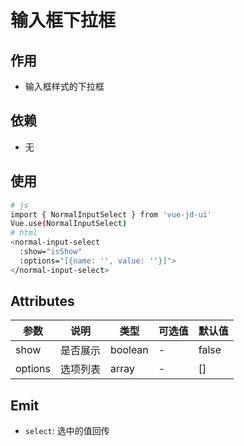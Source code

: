 # 输入框下拉框

## 作用
- 输入框样式的下拉框

## 依赖
- 无

## 使用
```bash
# js
import { NormalInputSelect } from 'vue-jd-ui'
Vue.use(NormalInputSelect)
# html
<normal-input-select
  :show="isShow"
  :options="[{name: '', value: ''}]">
</normal-input-select>
```

## Attributes
| 参数      | 说明          | 类型      | 可选值                           | 默认值  |
|---------- |-------------- |---------- |--------------------------------  |-------- |
| show      | 是否展示  | boolean | - | false |
| options      | 选项列表  | array | - | [] |

## Emit
- `select`: 选中的值回传
